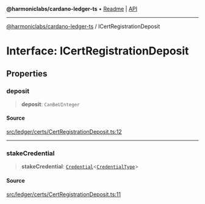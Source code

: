 **@harmoniclabs/cardano-ledger-ts** • [Readme](../README.md) \| [API](../globals.md)

***

[@harmoniclabs/cardano-ledger-ts](../README.md) / ICertRegistrationDeposit

# Interface: ICertRegistrationDeposit

## Properties

### deposit

> **deposit**: `CanBeUInteger`

#### Source

[src/ledger/certs/CertRegistrationDeposit.ts:12](https://github.com/HarmonicLabs/cardano-ledger-ts/blob/d1659b0/src/ledger/certs/CertRegistrationDeposit.ts#L12)

***

### stakeCredential

> **stakeCredential**: [`Credential`](../classes/Credential.md)\<[`CredentialType`](../enumerations/CredentialType.md)\>

#### Source

[src/ledger/certs/CertRegistrationDeposit.ts:11](https://github.com/HarmonicLabs/cardano-ledger-ts/blob/d1659b0/src/ledger/certs/CertRegistrationDeposit.ts#L11)
